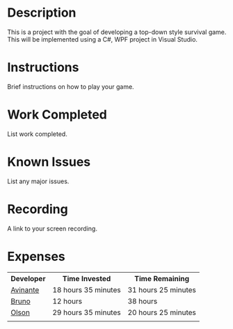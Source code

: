 # Description
This is a project with the goal of developing a top-down style survival game. This will be implemented using a C#, WPF project in Visual Studio.
# Instructions
Brief instructions on how to play your game.
# Work Completed
List work completed.
# Known Issues
List any major issues.
# Recording
A link to your screen recording.
# Expenses

<table>
<tr>
<th>Developer</th>
<th>Time Invested</th>
<th>Time Remaining</th>
</tr>

<tr>
<td><a href="https://github.com/CpS209-Team1/project-repo/wiki/Avinante-Journal">Avinante</a>  </td>
<td>18 hours 35 minutes</td>
<td>31 hours 25 minutes</td>
</tr>
<tr>
<td><a href="https://github.com/CpS209-Team1/project-repo/wiki/BrunoJournal">Bruno</a>  </td>
<td>12 hours</td>
<td>38 hours</td>
</tr>
<tr>
<td><a href="https://github.com/CpS209-Team1/project-repo/wiki/DueleneJournal">Olson</a>  </td>
<td>29 hours 35 minutes</td>
<td>20 hours 25 minutes</td>
</tr>

<tr>
<td></td>
<td></td>
<td></td>
</tr>
</table>
